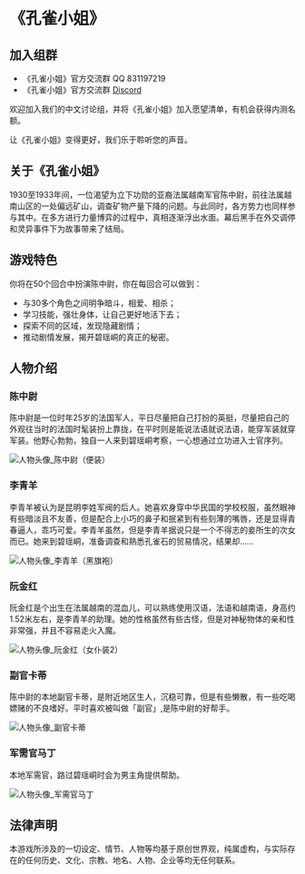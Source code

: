 # 《孔雀小姐》

## 加入组群

 * 《孔雀小姐》官方交流群 QQ 831197219
 * 《孔雀小姐》官方交流群 [Discord](https://discord.gg/YWE6yFK5Bv)

欢迎加入我们的中文讨论组，并将《孔雀小姐》加入愿望清单，有机会获得内测名额。

让《孔雀小姐》变得更好，我们乐于聆听您的声音。

## 关于《孔雀小姐》

1930至1933年间，一位渴望为立下功勋的亚裔法属越南军官陈中尉，前往法属越南山区的一处偏远矿山，调查矿物产量下降的问题。与此同时，各方势力也同样参与其中。在多方进行力量博弈的过程中，真相逐渐浮出水面。幕后黑手在外交调停和灵异事件下为故事带来了结局。

## 游戏特色
你将在50个回合中扮演陈中尉，你在每回合可以做到：
- 与30多个角色之间明争暗斗，相爱、相杀；
- 学习技能，强壮身体，让自己更好地活下去；
- 探索不同的区域，发现隐藏剧情；
- 推动剧情发展，揭开碧瑶峒的真正的秘密。

## 人物介绍

### 陈中尉
陈中尉是一位时年25岁的法国军人，平日尽量把自己打扮的英挺，尽量把自己的外观往当时的法国时髦装扮上靠拢，在平时则是能说法语就说法语，能穿军装就穿军装。他野心勃勃，独自一人来到碧瑶峒考察，一心想通过立功进入士官序列。

![人物头像_陈中尉（便装）](https://github.com/otter-club/miss-peacock-web/assets/4829591/31068e3e-1dec-47ff-ac34-c15ee5fb503d)

### 李青羊
李青羊被认为是昆明李姓军阀的后人。她喜欢身穿中华民国的学校校服，虽然眼神有些暗淡且不友善，但是配合上小巧的鼻子和抿紧到有些刻薄的嘴唇，还是显得青春逼人，乖巧可爱。李青羊虽然，但是李青羊据说只是一个不得志的妾所生的次女而已。她来到碧瑶峒，准备调查和熟悉孔雀石的贸易情况，结果却……

![人物头像_李青羊（黑旗袍）](https://github.com/otter-club/miss-peacock-web/assets/4829591/a6419939-2012-4737-b00f-27652ae5eb99)

### 阮金红
阮金红是个出生在法属越南的混血儿，可以熟练使用汉语，法语和越南语，身高约1.52米左右，是李青羊的助理。她的性格虽然有些古怪，但是对神秘物体的亲和性非常强，并且不容易走火入魔。

![人物头像_阮金红（女仆装2）](https://github.com/otter-club/miss-peacock-web/assets/4829591/f99bb8a0-68a9-48de-9feb-39eb37494915)


### 副官卡蒂
陈中尉的本地副官卡蒂，是附近地区生人，沉稳可靠，但是有些懒散，有一些吃喝嫖赌的不良嗜好。平时喜欢被叫做「副官」,是陈中尉的好帮手。

![人物头像_副官卡蒂](https://github.com/otter-club/miss-peacock-web/assets/4829591/a994a17c-93d7-40df-a294-b126a43dcf36)


### 军需官马丁
本地军需官，路过碧瑶峒时会为男主角提供帮助。

![人物头像_军需官马丁](https://github.com/otter-club/miss-peacock-web/assets/4829591/e445237e-d7eb-4b0f-ad72-f8cbfdba1656)


## 法律声明
本游戏所涉及的一切设定、情节、人物等均基于原创世界观，纯属虚构，与实际存在的任何历史、文化、宗教、地名、人物、企业等均无任何联系。
